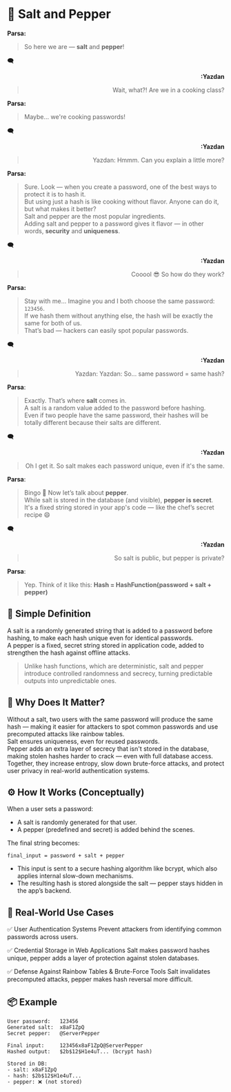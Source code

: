 # 🧠 Salt and Pepper 

 **Parsa:**  
> So here we are — **salt** and **pepper**!

🗨 <div align="right"><strong>:Yazdan</strong>  
> Wait, what?! Are we in a cooking class?    
</div>

 **Parsa:**  
> Maybe… we're cooking passwords! 

🗨 <div align="right"><strong>:Yazdan</strong>  
> Yazdan: Hmmm. Can you explain a little more? 
</div>

 **Parsa:**  
> Sure. Look — when you create a password, one of the best ways to protect it is to hash it.  
But using just a hash is like cooking without flavor. Anyone can do it, but what makes it better?  
Salt and pepper are the most popular ingredients.  
Adding salt and pepper to a password gives it flavor — in other words, **security** and **uniqueness**.  

🗨 <div align="right"><strong>:Yazdan</strong>  
> Cooool 😎 So how do they work?   
</div>

 **Parsa:**  
> Stay with me...
> Imagine you and I both choose the same password: `123456`.  
If we hash them without anything else, the hash will be exactly the same for both of us.  
That’s bad — hackers can easily spot popular passwords.

🗨 <div align="right"><strong>:Yazdan</strong>  
> Yazdan: Yazdan: So... same password = same hash?   
</div>

**Parsa**: 
> Exactly. That’s where **salt** comes in.  
A salt is a random value added to the password before hashing.  
Even if two people have the same password, their hashes will be totally different because their salts are different.

🗨 <div align="right"><strong>:Yazdan</strong>
> Oh I get it. So salt makes each password unique, even if it's the same.
</div>
 
**Parsa**:
> Bingo 🎯
> Now let’s talk about **pepper**.  
While salt is stored in the database (and visible), **pepper is secret**.  
It's a fixed string stored in your app's code — like the chef’s secret recipe 😄


🗨 <div align="right"><strong>:Yazdan</strong>
> So salt is public, but pepper is private?
</div>

**Parsa**: 
> Yep. Think of it like this:
> **Hash = HashFunction(password + salt + pepper)**


## 🧩 Simple Definition

A salt is a randomly generated string that is added to a password before hashing, to make each hash unique even for identical passwords.  
A pepper is a fixed, secret string stored in application code, added to strengthen the hash against offline attacks.  
>  Unlike hash functions, which are deterministic, salt and pepper introduce controlled randomness and secrecy, turning predictable outputs into unpredictable ones.

## 🧠 Why Does It Matter?

Without a salt, two users with the same password will produce the same hash — making it easier for attackers to spot common passwords and use precomputed attacks like rainbow tables.  
Salt ensures uniqueness, even for reused passwords.  
Pepper adds an extra layer of secrecy that isn't stored in the database, making stolen hashes harder to crack — even with full database access.
Together, they increase entropy, slow down brute-force attacks, and protect user privacy in real-world authentication systems.

## ⚙️ How It Works (Conceptually)
When a user sets a password:  

- A salt is randomly generated for that user.
- A pepper (predefined and secret) is added behind the scenes.  
  
The final string becomes:
```
final_input = password + salt + pepper
```
- This input is sent to a secure hashing algorithm like bcrypt, which also applies internal slow-down mechanisms.
- The resulting hash is stored alongside the salt — pepper stays hidden in the app’s backend.


## 🔐 Real-World Use Cases

✅ User Authentication Systems
Prevent attackers from identifying common passwords across users.  
  
✅ Credential Storage in Web Applications
Salt makes password hashes unique, pepper adds a layer of protection against stolen databases.  
  
✅ Defense Against Rainbow Tables & Brute-Force Tools
Salt invalidates precomputed attacks, pepper makes hash reversal more difficult.

## 📦 Example
```
User password:   123456  
Generated salt:  x8aF1ZpQ  
Secret pepper:   @ServerPepper

Final input:     123456x8aF1ZpQ@ServerPepper  
Hashed output:   $2b$12$H1e4uT... (bcrypt hash)

Stored in DB:
- salt: x8aF1ZpQ
- hash: $2b$12$H1e4uT...
- pepper: ❌ (not stored)
```
